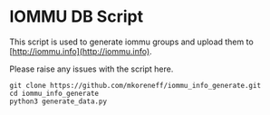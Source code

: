 # IOMMU DB Script

This script is used to generate iommu groups and upload them to [http://iommu.info](http://iommu.info).

Please raise any issues with the script here.

```
git clone https://github.com/mkoreneff/iommu_info_generate.git
cd iommu_info_generate
python3 generate_data.py
```
